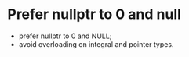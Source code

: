 Prefer nullptr to 0 and null
============================

- prefer nullptr to 0 and NULL;
- avoid overloading on integral and pointer types.
